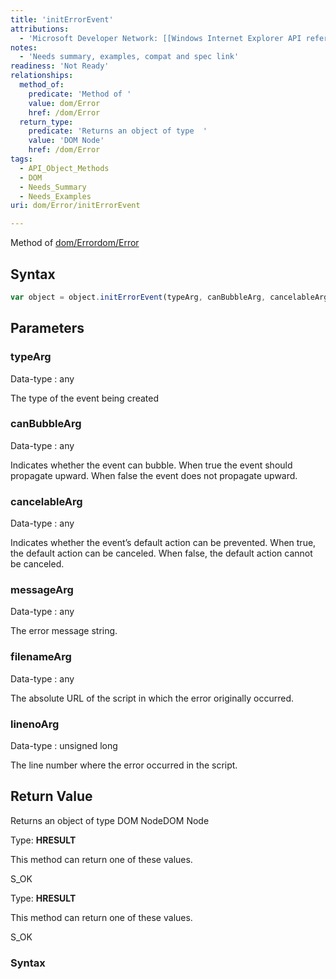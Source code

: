 ```yaml
---
title: 'initErrorEvent'
attributions:
  - 'Microsoft Developer Network: [[Windows Internet Explorer API reference](http://msdn.microsoft.com/en-us/library/ie/hh828809%28v=vs.85%29.aspx) Article]'
notes:
  - 'Needs summary, examples, compat and spec link'
readiness: 'Not Ready'
relationships:
  method_of:
    predicate: 'Method of '
    value: dom/Error
    href: /dom/Error
  return_type:
    predicate: 'Returns an object of type  '
    value: 'DOM Node'
    href: /dom/Error
tags:
  - API_Object_Methods
  - DOM
  - Needs_Summary
  - Needs_Examples
uri: dom/Error/initErrorEvent

---
```

Method of [dom/Error](/dom/Error)[dom/Error](/dom/Error)

## Syntax

``` js
var object = object.initErrorEvent(typeArg, canBubbleArg, cancelableArg, messageArg, filenameArg, linenoArg);
```

## Parameters

### typeArg

 Data-type
:   any

 The type of the event being created

### canBubbleArg

 Data-type
:   any

 Indicates whether the event can bubble. When true the event should propagate upward. When false the event does not propagate upward.

### cancelableArg

 Data-type
:   any

 Indicates whether the event’s default action can be prevented. When true, the default action can be canceled. When false, the default action cannot be canceled.

### messageArg

 Data-type
:   any

 The error message string.

### filenameArg

 Data-type
:   any

 The absolute URL of the script in which the error originally occurred.

### linenoArg

 Data-type
:   unsigned long

 The line number where the error occurred in the script.

## Return Value

Returns an object of type DOM NodeDOM Node

Type: **HRESULT**

This method can return one of these values.

S\_OK

Type: **HRESULT**

This method can return one of these values.

S\_OK

### Syntax
